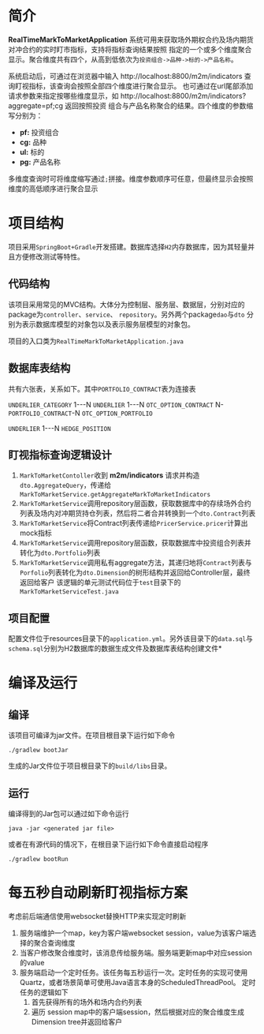 # 简介
**RealTimeMarkToMarketApplication** 系统可用来获取场外期权合约及场内期货对冲合约的实时盯市指标，支持将指标查询结果按照
指定的一个或多个维度聚合显示。聚合维度共有四个，从高到低依次为`投资组合->品种->标的->产品名称`。

系统启动后，可通过在浏览器中输入 http://localhost:8800/m2m/indicators 查询盯视指标，该查询会按照全部四个维度进行聚合显示。
也可通过在url尾部添加请求参数来指定按哪些维度显示，如 http://localhost:8800/m2m/indicators?aggregate=pf;cg 返回按照投资
组合与产品名称聚合的结果。四个维度的参数缩写分别为：
* **pf:** 投资组合
* **cg:** 品种
* **ul:** 标的
* **pg:** 产品名称

多维度查询时可将维度缩写通过`;`拼接。维度参数顺序可任意，但最终显示会按照维度的高低顺序进行聚合显示
# 项目结构
项目采用`SpringBoot+Gradle`开发搭建。数据库选择`H2`内存数据库，因为其轻量并且方便修改测试等特性。
## 代码结构
该项目采用常见的MVC结构。大体分为控制层、服务层、数据层，分别对应的package为`controller`、`service`、
`repository`。另外两个package`dao`与`dto` 分别为表示数据库模型的对象包以及表示服务层模型的对象包。

项目的入口类为`RealTimeMarkToMarketApplication.java`
## 数据库表结构
共有六张表，关系如下。其中`PORTFOLIO_CONTRACT`表为连接表

`UNDERLIER_CATEGORY` 1---N `UNDERLIER` 1---N `OTC_OPTION_CONTRACT` N-`PORTFOLIO_CONTRACT`-N `OTC_OPTION_PORTFOLIO`

`UNDERLIER` 1---N `HEDGE_POSITION`

## 盯视指标查询逻辑设计
1.  `MarkToMarketContoller`收到 **m2m/indicators** 请求并构造 `dto.AggregateQuery`，传递给`MarkToMarketService.getAggregateMarkToMarketIndicators`
2.  `MarkToMarketService`调用repository层函数，获取数据库中的存续场外合约列表及场内对冲期货持仓列表，然后将二者合并转换到一个`dto.Contract`列表
3.  `MarkToMarketService`将Contract列表传递给`PricerService.pricer`计算出mock指标
4.  `MarkToMarketService`调用repository层函数，获取数据库中投资组合列表并转化为`dto.Portfolio`列表
5.  `MarkToMarketService`调用私有aggregate方法，其递归地将`Contract`列表与`Porfolio`列表转化为`dto.Dimension`的树形结构并返回给Controller层，最终返回给客户
该逻辑的单元测试代码位于`test`目录下的`MarkToMarketServiceTest.java`
## 项目配置
配置文件位于resources目录下的`application.yml`。另外该目录下的`data.sql`与`schema.sql`分别为H2数据库的数据生成文件及数据库表结构创建文件*

# 编译及运行
## 编译
该项目可编译为jar文件。在项目根目录下运行如下命令

`./gradlew bootJar`

生成的Jar文件位于项目根目录下的`build/libs`目录。
## 运行
编译得到的Jar包可以通过如下命令运行

`java -jar <generated jar file>`

或者在有源代码的情况下，在根目录下运行如下命令直接启动程序

`./gradlew bootRun`

# 每五秒自动刷新盯视指标方案
考虑前后端通信使用websocket替换HTTP来实现定时刷新
1. 服务端维护一个map，key为客户端websocket session，value为该客户端选择的聚合查询维度
2. 当客户修改聚合维度时，该消息传给服务端。服务端更新map中对应session的value
3. 服务端启动一个定时任务。该任务每五秒运行一次。定时任务的实现可使用Quartz，或者场景简单可使用Java语言本身的ScheduledThreadPool。
定时任务的逻辑如下
   1) 首先获得所有的场外和场内合约列表
   2) 遍历 session map中的客户端session，然后根据对应的聚合维度生成Dimension tree并返回给客户
   

